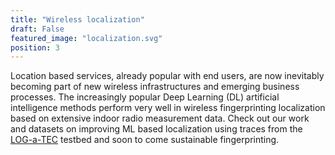 ```yaml
---
title: "Wireless localization"
draft: False
featured_image: "localization.svg"
position: 3
---
```


Location based services, already popular with end users, are now inevitably becoming part of new  wireless infrastructures and emerging business processes. The increasingly popular Deep Learning (DL) artificial intelligence methods perform very well in wireless fingerprinting localization based on extensive indoor radio measurement data. Check out our work and datasets on improving ML based localization using traces from the [LOG-a-TEC](http://log-a-tec.eu/uwb-ds.html) testbed and soon to come sustainable fingerprinting.
